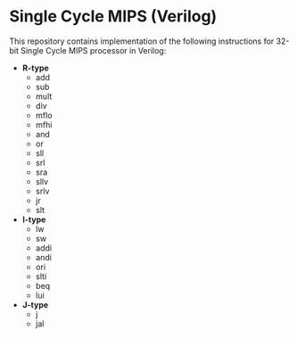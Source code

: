 # Single Cycle MIPS (Verilog)
This repository contains implementation of the following instructions for 32-bit Single Cycle MIPS processor in Verilog:
- **R-type** 
    - add
    - sub
    - mult
    - div
    - mflo
    - mfhi
    - and
    - or
    - sll
    - srl
    - sra
    - sllv
    - srlv
    - jr
    - slt
- **I-type**
    - lw
    - sw
    - addi
    - andi
    - ori
    - slti
    - beq
    - lui
- **J-type**
    - j
    - jal
